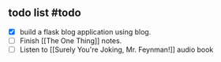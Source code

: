 



## todo list #todo 
- [x] build a flask blog application using blog.
- [ ] Finish [[The One Thing]] notes.
- [ ] Listen to [[Surely You're Joking, Mr. Feynman!]] audio book